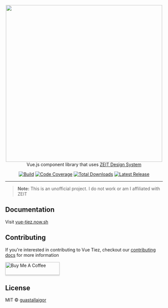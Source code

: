 <p align="center">
    <a href="https://vue-tiez.now.sh/" target="_blank"><img width="500" src="https://ik.imagekit.io/6xhf1gnexgdgk/Logo-Horizontal_NlA5XFnRs.svg"></a><br>
    Vue.js component library that uses <a href="https://zeit.co/design">ZEIT Design System</a>
</p>

<p align="center">
    <a href="https://circleci.com/gh/guastallaigor/vue-tiez/tree/master"><img src="https://circleci.com/gh/guastallaigor/vue-tiez/tree/master.svg?style=svg" alt="Build"></a>
    <a href="https://codecov.io/gh/guastallaigor/vue-tiez"><img src="https://codecov.io/gh/guastallaigor/vue-tiez/branch/master/graph/badge.svg" alt="Code Coverage"></a>
    <a href="https://www.npmjs.com/package/vue-tiez"><img src="https://img.shields.io/npm/dt/vue-tiez.svg" alt="Total Downloads"></a>
    <a href="https://github.com/vue-tiez/vue-tiez/releases"><img src="https://img.shields.io/npm/v/vue-tiez.svg" alt="Latest Release"></a>
</p>

------

> **Note:**
> This is an unofficial project.
> I do not work or am I affiliated with ZEIT

## Documentation

Visit [vue-tiez.now.sh](https://vue-tiez.now.sh/)

## Contributing

If you're interested in contributing to Vue Tiez, checkout our [contributing docs](https://github.com/guastallaigor/vue-tiez/blob/master/.github/CONTRIBUTING.md) for more information

<a href="https://www.buymeacoffee.com/guastallaigor" target="_blank"><img src="https://www.buymeacoffee.com/assets/img/custom_images/orange_img.png" alt="Buy Me A Coffee" style="height: 41px !important;width: 174px !important;box-shadow: 0px 3px 2px 0px rgba(190, 190, 190, 0.5) !important;-webkit-box-shadow: 0px 3px 2px 0px rgba(190, 190, 190, 0.5) !important;" ></a>

## License

MIT © [guastallaigor](https://github.com/guastallaigor/vue-tiez/blob/master/LICENSE)
